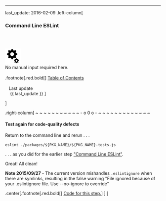 ---
last_update: 2016-02-09
 .left-column[
  ### Command Line ESLint
  <br /><br /><div class='input_type_indicator'><img src='./fragments/loader.png' /><br />No manual input required here.</div><br />
.footnote[.red.bold[] [
Table of Contents](./toc.html)
<br />
<br />&nbsp; &nbsp;Last update
<br />&nbsp; &nbsp; {{ last_update  }}
]
<!-- H -->]
.right-column[
~ ~ ~ ~ ~ ~ ~ ~ ~ ~ ~ - o 0 o - ~ ~ ~ ~ ~ ~ ~ ~ ~ ~ ~ ~ ~

#### Test again for code-quality defects

Return to the command line and rerun . . . 
```terminal
eslint ./packages/${PKG_NAME}/${PKG_NAME}-tests.js
```
. . . as you did for the earlier step ["Command Line ESLint"](#UseESLintOnTheCommandLine).

Great!  All clean!

**Note 2015/09/27** - The current version mishandles ```.eslintignore``` when there are symlinks, resulting in the false warning "File ignored because of your .eslintignore file. Use --no-ignore to override"
<!-- B -->
.center[.footnote[.red.bold[] <a href="https://github.com/martinhbramwell/Meteor-CI-Tutorial/blob/master/Tutorial04_CodingStyleAndLinting/CodingStyleAndLinting_functions.sh#L23" target="_blank">Code for this step.</a>] ]
]
